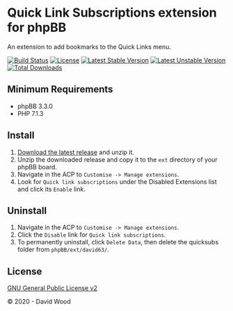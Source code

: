 # Quick Link Subscriptions extension for phpBB

An extension to add bookmarks to the Quick Links menu.

[![Build Status](https://travis-ci.com/david63/quicksubs.svg?branch=master)](https://travis-ci.com/david63/quicksubs)
[![License](https://poser.pugx.org/david63/quicksubs/license)](https://packagist.org/packages/david63/quicksubs)
[![Latest Stable Version](https://poser.pugx.org/david63/quicksubs/v/stable)](https://packagist.org/packages/david63/quicksubs)
[![Latest Unstable Version](https://poser.pugx.org/david63/quicksubs/v/unstable)](https://packagist.org/packages/david63/quicksubs)
[![Total Downloads](https://poser.pugx.org/david63/quicksubs/downloads)](https://packagist.org/packages/david63/quicksubs)

## Minimum Requirements
  * phpBB 3.3.0
  * PHP 7.1.3

## Install
 1. [Download the latest release](https://github.com/david63/quicksubs/archive/3.3.zip) and unzip it.
 2. Unzip the downloaded release and copy it to the `ext` directory of your phpBB board.
 3. Navigate in the ACP to `Customise -> Manage extensions`.
 4. Look for `Quick link subscriptions` under the Disabled Extensions list and click its `Enable` link.

## Uninstall
 1. Navigate in the ACP to `Customise -> Manage extensions`.
 2. Click the `Disable` link for `Quick link subscriptions`.
 3. To permanently uninstall, click `Delete Data`, then delete the quicksubs folder from `phpBB/ext/david63/`.

## License
[GNU General Public License v2](http://opensource.org/licenses/GPL-2.0)

© 2020 - David Wood